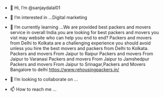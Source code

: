 - 👋 Hi, I’m @sanjaydalal01
- 👀 I’m interested in ...Digital marketing 
- 🌱 I’m currently learning ...We are provided best packers and movers service in overall India.you are looking for best packers and movers you vist may website who can help you end to end? Packers and movers from Delhi to Kolkata are a challenging experience you should avoid unless you hire the best movers and packers from Delhi to Kolkata. Packers and movers From Jaipur to Raipur Packers and movers From Jaipur to Varanasi Packers and movers From Jaipur to Jamshedpur Packers and movers From Jaipur to Srinagar,Packers and Movers Bangalore to delhi 
https://www.rehousingpackers.in/

- 💞️ I’m looking to collaborate on ...
- 📫 How to reach me ...

<!---
sanjaydalal01/sanjaydalal01 is a ✨ special ✨ repository because its `README.md` (this file) appears on your GitHub profile.
You can click the Preview link to take a look at your changes.
--->
